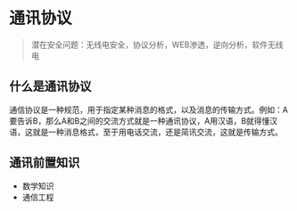 # 通讯协议

> 潜在安全问题：无线电安全，协议分析，WEB渗透，逆向分析，软件无线电

## 什么是通讯协议

通信协议是一种规范，用于指定某种消息的格式，以及消息的传输方式。例如：A要告诉B，那么A和B之间的交流方式就是一种通讯协议，A用汉语，B就得懂汉语，这就是一种消息格式，至于用电话交流，还是简讯交流，这就是传输方式。

## 通讯前置知识
* 数学知识
* 通信工程

<DocsAD/>